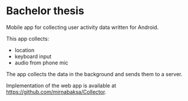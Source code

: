 # Bachelor thesis

Mobile app for collecting user activity data written for Android.

This app collects:
- location
- keyboard input
- audio from phone mic

The app collects the data in the background and sends them to a server.

Implementation of the web app is available at https://github.com/mirnabaksa/Collector.

